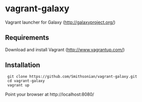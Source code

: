 vagrant-galaxy
==============

Vagrant launcher for Galaxy (http://galaxyproject.org/)

Requirements
------------

Download and install Vagrant (http://www.vagrantup.com/)

Installation
------------
```
 git clone https://github.com/Smithsonian/vagrant-galaxy.git
 cd vagrant-galaxy
 vagrant up
```

Point your browser at http://localhost:8080/
